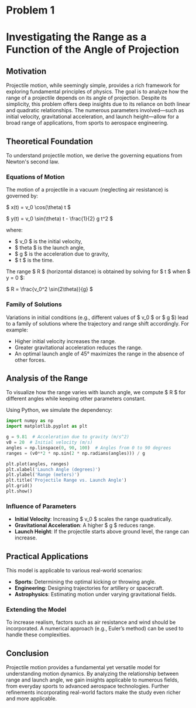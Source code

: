 # Problem 1

# Investigating the Range as a Function of the Angle of Projection

## Motivation
Projectile motion, while seemingly simple, provides a rich framework for exploring fundamental principles of physics. The goal is to analyze how the range of a projectile depends on its angle of projection. Despite its simplicity, this problem offers deep insights due to its reliance on both linear and quadratic relationships. The numerous parameters involved—such as initial velocity, gravitational acceleration, and launch height—allow for a broad range of applications, from sports to aerospace engineering.

## Theoretical Foundation
To understand projectile motion, we derive the governing equations from Newton's second law.

### Equations of Motion
The motion of a projectile in a vacuum (neglecting air resistance) is governed by:

$
x(t) = v_0 \cos(\theta) t
$

$
y(t) = v_0 \sin(\theta) t - \frac{1}{2} g t^2
$

where:
- $ v_0 $ is the initial velocity,
- $ theta $ is the launch angle,
- $ g $ is the acceleration due to gravity,
- $ t $ is the time.

The range $ R $ (horizontal distance) is obtained by solving for $ t $ when $ y = 0 $:

$ R = \frac{v_0^2 \sin(2\theta)}{g} $

### Family of Solutions
Variations in initial conditions (e.g., different values of $ v_0 $ or $ g $) lead to a family of solutions where the trajectory and range shift accordingly. For example:
- Higher initial velocity increases the range.
- Greater gravitational acceleration reduces the range.
- An optimal launch angle of 45° maximizes the range in the absence of other forces.

## Analysis of the Range

To visualize how the range varies with launch angle, we compute $ R $ for different angles while keeping other parameters constant.

Using Python, we simulate the dependency:

```python
import numpy as np
import matplotlib.pyplot as plt

g = 9.81  # Acceleration due to gravity (m/s^2)
v0 = 20  # Initial velocity (m/s)
angles = np.linspace(0, 90, 100)  # Angles from 0 to 90 degrees
ranges = (v0**2 * np.sin(2 * np.radians(angles))) / g

plt.plot(angles, ranges)
plt.xlabel('Launch Angle (degrees)')
plt.ylabel('Range (meters)')
plt.title('Projectile Range vs. Launch Angle')
plt.grid()
plt.show()
```

### Influence of Parameters
- **Initial Velocity**: Increasing $ v_0 $ scales the range quadratically.
- **Gravitational Acceleration**: A higher $ g $ reduces range.
- **Launch Height**: If the projectile starts above ground level, the range can increase.

## Practical Applications
This model is applicable to various real-world scenarios:
- **Sports**: Determining the optimal kicking or throwing angle.
- **Engineering**: Designing trajectories for artillery or spacecraft.
- **Astrophysics**: Estimating motion under varying gravitational fields.

### Extending the Model
To increase realism, factors such as air resistance and wind should be incorporated. A numerical approach (e.g., Euler’s method) can be used to handle these complexities.

## Conclusion
Projectile motion provides a fundamental yet versatile model for understanding motion dynamics. By analyzing the relationship between range and launch angle, we gain insights applicable to numerous fields, from everyday sports to advanced aerospace technologies. Further refinements incorporating real-world factors make the study even richer and more applicable.

